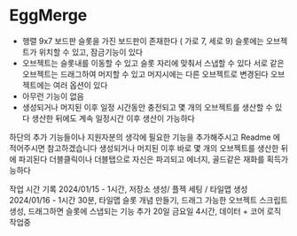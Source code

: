 # EggMerge
- 행렬 9x7 보드판 슬롯을 가진 보드판이 존재한다 ( 가로 7, 세로 9)
슬롯에는 오브젝트가 위치할 수 있고, 잠금기능이 있다
- 오브젝트는 슬롯내를 이동할 수 있고 슬롯 자리에 맞춰서 스냅할 수 있다
서로 같은 오브젝트는 드래그하여 머지할 수 있고 머지시에는 다른 오브젝트로 변경된다
오브젝트에는 여러 옵션이 있다
- 아무런 기능이 없음
- 생성되거나 머지된 이후 일정 시간동안 충전되고 몇 개의 오브젝트를 생산할 수 있다 생산한 뒤에도 계속 일정시간 이후 생산이 가능하다

하단의 추가 기능들이나 지원자분의 생각에 필요한 기능을 추가해주시고 Readme 에 적어주시면 참고하겠습니다
생성되거나 머지된 이후 바로 몇 개의 오브젝트를 생산한 뒤에 파괴된다
더블클릭이나 더블탭으로 자신은 파괴되고 에너지, 골드같은 재화를 획득가능하다


작업 시간 기록
2024/01/15 - 1시간, 저장소 생성/ 플젝 세팅 / 타일맵 생성
2024/01/16 - 1시간 30분, 타일맵 슬롯 개념 만들기, 드래그 가능한 오브젝트 스크립트 생성, 드래그하면 슬롯에 스냅되는 기능 추가
20일 금요일 4시간, 데이터 + 코어 로직 작업중